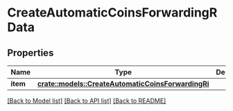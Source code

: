 # CreateAutomaticCoinsForwardingRData

## Properties

Name | Type | Description | Notes
------------ | ------------- | ------------- | -------------
**item** | [**crate::models::CreateAutomaticCoinsForwardingRi**](CreateAutomaticCoinsForwardingRI.md) |  | 

[[Back to Model list]](../README.md#documentation-for-models) [[Back to API list]](../README.md#documentation-for-api-endpoints) [[Back to README]](../README.md)


